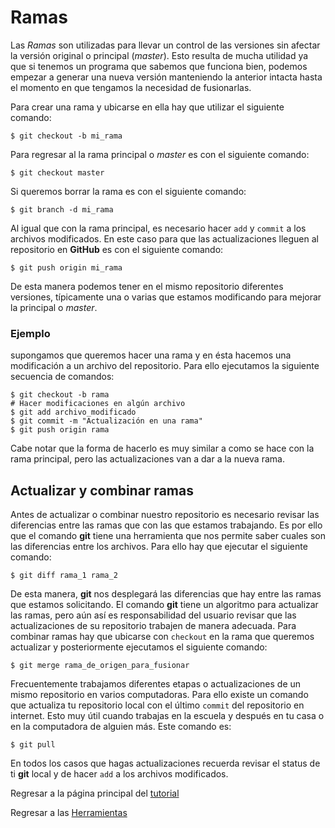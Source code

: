 # Ramas

Las *Ramas* son utilizadas para llevar un control de las versiones sin afectar la versión original o principal (*master*). Esto resulta de mucha utilidad ya que si tenemos un programa que sabemos que funciona bien, podemos empezar a generar una nueva versión manteniendo la anterior intacta hasta el momento en que tengamos la necesidad de fusionarlas.

Para crear una rama y ubicarse en ella hay que utilizar el siguiente comando:
```
$ git checkout -b mi_rama
```
Para regresar al la rama principal o *master* es con el siguiente comando:
```
$ git checkout master
```
Si queremos borrar la rama es con el siguiente comando:
```
$ git branch -d mi_rama
```
Al igual que con la rama principal, es necesario hacer ```add``` y  ```commit``` a los archivos modificados. En este caso para que las actualizaciones lleguen al repositorio en **GitHub** es con el siguiente comando:
```
$ git push origin mi_rama
```
De esta manera podemos tener en el mismo repositorio diferentes versiones, típicamente una o varias que estamos modificando para mejorar la principal o *master*.

### Ejemplo

supongamos que queremos hacer una rama y en ésta hacemos una modificación a un archivo del repositorio. Para ello ejecutamos la siguiente secuencia de comandos:
```
$ git checkout -b rama
# Hacer modificaciones en algún archivo
$ git add archivo_modificado 
$ git commit -m "Actualización en una rama"
$ git push origin rama
```
Cabe notar que la forma de hacerlo es muy similar a como se hace con la rama principal, pero las actualizaciones van a dar a la nueva rama.

## Actualizar y combinar ramas

Antes de actualizar o combinar nuestro repositorio es necesario revisar las diferencias entre las ramas que con las que estamos trabajando. Es por ello que el comando **git** tiene una herramienta que nos permite saber cuales son las diferencias entre los archivos. Para ello hay que ejecutar el siguiente comando:
```
$ git diff rama_1 rama_2
```
De esta manera, **git** nos desplegará las diferencias que hay entre las ramas que estamos solicitando. El comando **git** tiene un algoritmo para actualizar las ramas, pero aún así es responsabilidad del usuario revisar que las actualizaciones de su repositorio trabajen de manera adecuada. Para combinar ramas hay que ubicarse con ```checkout``` en la rama que queremos actualizar y posteriormente ejecutamos el siguiente comando:
```
$ git merge rama_de_origen_para_fusionar
```

Frecuentemente trabajamos diferentes etapas o actualizaciones de un mismo repositorio en varios computadoras. Para ello existe un comando que actualiza tu repositorio local con el último ```commit``` del repositorio en internet. Esto muy útil cuando trabajas en la escuela y después en tu casa o en la computadora de alguien más. Este comando es:
```
$ git pull
```
En todos los casos que hagas actualizaciones recuerda revisar el status de ti **git** local y de hacer ```add``` a los archivos modificados.

Regresar a la página principal del [tutorial](https://github.com/richmf/tutorial_de_git)

Regresar a las [Herramientas](http://sistemas.fciencias.unam.mx/~rich/herramientas/index.html)